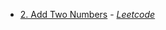 - [2. Add Two Numbers](./add_two_numbers/src/main.rs) - [*Leetcode*](https://leetcode.com/problems/add-two-numbers/description/)